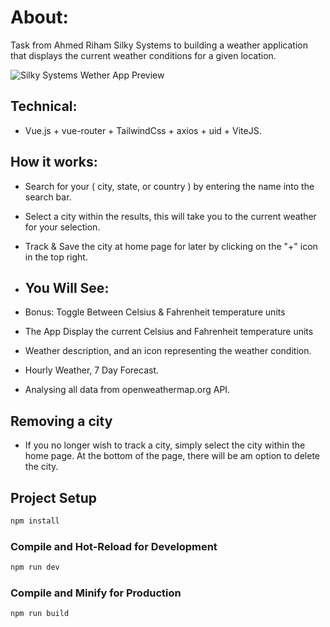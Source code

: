 # About:

Task from Ahmed Riham Silky Systems to building a weather application that displays the current weather conditions for a
given location.

![Silky Systems Wether App Preview](https://res.cloudinary.com/dzxbbqq4l/image/upload/v1691685336/Screenshot_87_ywexxa.png)

## Technical:

- Vue.js + vue-router + TailwindCss + axios + uid + ViteJS.

## How it works:

- Search for your ( city, state, or country ) by entering the name into the search bar.
- Select a city within the results, this will take you to the current weather for your selection.
- Track & Save the city at home page for later by clicking on the "+" icon in the top right.

- ## You Will See:

- Bonus: Toggle Between Celsius & Fahrenheit temperature units
- The App Display the current Celsius and Fahrenheit temperature units
- Weather description, and an icon representing the weather condition.
- Hourly Weather, 7 Day Forecast.
- Analysing all data from openweathermap.org API.

## Removing a city

- If you no longer wish to track a city, simply select the city within the home page. At the bottom of the page, there will be am option to delete the city.

## Project Setup

```sh
npm install
```

### Compile and Hot-Reload for Development

```sh
npm run dev
```

### Compile and Minify for Production

```sh
npm run build
```
